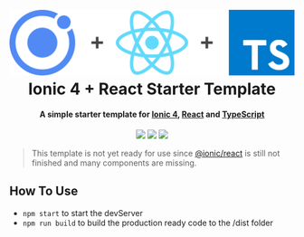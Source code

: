 <h1 align="center">
  <br>
 <img src="readme/header.png" alt="header" width="600"></a>
  <br>
  Ionic 4 + React Starter Template
  <br>
</h1>

<h4 align="center">
A simple starter template for <a href="https://ionicframework.com/">Ionic 4</a>, <a href="https://reactjs.org/">React</a> and <a href="https://www.typescriptlang.org/">TypeScript</a></h4>

<p align="center">
  <a href="https://david-dm.org/yandeu/ionic-react-typescript-starter" title="dependencies status"><img src="https://david-dm.org/yandeu/ionic-react-typescript-starter/status.svg"/></a>
  <a href="https://david-dm.org/yandeu/ionic-react-typescript-starter?type=dev" title="devDependencies status"><img src="https://david-dm.org/yandeu/ionic-react-typescript-starter/dev-status.svg"/></a>
  <a href="https://opensource.org/licenses/MIT" title="License: MIT" ><img src="https://img.shields.io/badge/License-MIT-greenbright.svg"></a>
</p>

> This template is not yet ready for use since [@ionic/react](https://www.npmjs.com/package/@ionic/react) is still not finished and many components are missing.

## How To Use

- `npm start` to start the devServer
- `npm run build` to build the production ready code to the /dist folder
